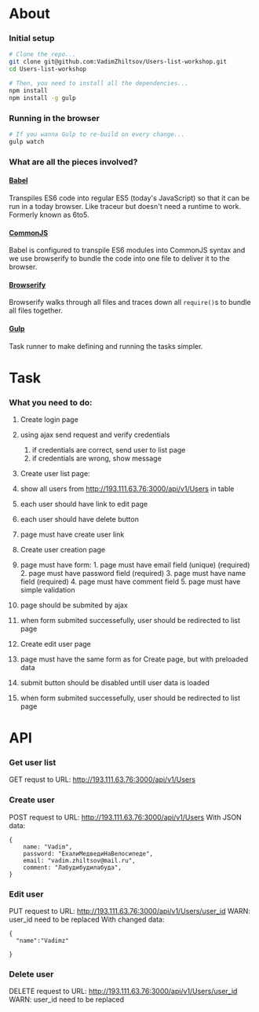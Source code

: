 
# About

### Initial setup

```bash
# Clone the repo...
git clone git@github.com:VadimZhiltsov/Users-list-workshop.git
cd Users-list-workshop

# Then, you need to install all the dependencies...
npm install
npm install -g gulp
```

### Running in the browser
```bash
# If you wanna Gulp to re-build on every change...
gulp watch
```


### What are all the pieces involved?

#### [Babel]
Transpiles ES6 code into regular ES5 (today's JavaScript) so that it can be run in a today browser. Like traceur but doesn't need a runtime to work. Formerly known as 6to5.

#### [CommonJS]
Babel is configured to transpile ES6 modules into CommonJS syntax and we use browserify to bundle the code into one file to deliver it to the browser.

#### [Browserify]
Browserify walks through all files and traces down all `require()`s to bundle all files together.  

#### [Gulp]
Task runner to make defining and running the tasks simpler.

[ES6]: http://wiki.ecmascript.org/doku.php?id=harmony:specification_drafts
[Babel]: http://babeljs.io/
[CommonJS]: http://wiki.commonjs.org/wiki/CommonJS
[Browserify]: http://browserify.org/
[Gulp]: http://gulpjs.com/





# Task



### What you need to do:

1. Create login page
  1. using ajax send request and verify credentials
     1. if credentials are correct, send user to list page
     2. if credentials are wrong, show message

2. Create user list page:
  1. show all users from http://193.111.63.76:3000/api/v1/Users in table
  2. each user should have link to edit page
  3. each user should have delete button
  4. page must have create user link

3. Create user creation page
  1. page must have form:
    1. page must have email field (unique) (required)
    2. page must have password field (required)
    3. page must have name field (required)
    4. page must have comment field
    5. page must have simple validation
  2. page should be submited by ajax
  3. when form submited successefully, user should be redirected to list page

4. Create edit user page
  1. page must have the same form as for Create page, but with preloaded data
  2. submit button should be disabled untill user data is loaded
  3. when form submited successefully, user should be redirected to list page




# API

### Get user list
GET requst to URL: http://193.111.63.76:3000/api/v1/Users

### Create user
POST request to URL:
http://193.111.63.76:3000/api/v1/Users
With JSON data:
```
{
	name: "Vadim",
	password: "ЕхалиМедведиНаВелосипеде",
	email: "vadim.zhiltsov@mail.ru",
	comment: "Лабудибудилабуда",
}
```

### Edit user 
PUT request to URL:
http://193.111.63.76:3000/api/v1/Users/user_id
WARN: user_id need to be replaced
With changed data:
```
{
  "name":"Vadimz"

}
```

### Delete user 
DELETE request to URL:
http://193.111.63.76:3000/api/v1/Users/user_id
WARN: user_id need to be replaced



